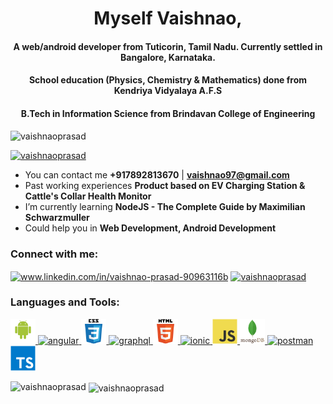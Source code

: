 <h1 align="center"> Myself Vaishnao, </h1>
<h4 align="center"> A web/android developer from Tuticorin, Tamil Nadu. Currently settled in Bangalore, Karnataka. </h4>
<h4 align="center"> School education (Physics, Chemistry  & Mathematics) done from Kendriya Vidyalaya A.F.S </h4>
<h4 align="center"> B.Tech in Information Science from Brindavan College of Engineering </h4>

<p align="left"> <img src="https://komarev.com/ghpvc/?username=vaishnaoprasad&label=Profile%20views&color=0e75b6&style=flat" alt="vaishnaoprasad" /> </p>

<p align="left"> <a href="https://github.com/ryo-ma/github-profile-trophy"><img src="https://github-profile-trophy.vercel.app/?username=vaishnaoprasad" alt="vaishnaoprasad" /></a> </p>

- You can contact me **+917892813670** | **vaishnao97@gmail.com**
- Past working experiences **Product based on EV Charging Station & Cattle's Collar Health Monitor**
- I’m currently learning **NodeJS - The Complete Guide by Maximilian Schwarzmuller**
- Could help you in **Web Development, Android Development**

<h3 align="left">Connect with me:</h3>
<p align="left">
<a href="https://linkedin.com/in/www.linkedin.com/in/vaishnao-prasad-90963116b" target="blank"><img align="center" src="https://raw.githubusercontent.com/rahuldkjain/github-profile-readme-generator/master/src/images/icons/Social/linked-in-alt.svg" alt="www.linkedin.com/in/vaishnao-prasad-90963116b" height="30" width="40" /></a>
<a href="https://www.hackerrank.com/vaishnaoprasad" target="blank"><img align="center" src="https://raw.githubusercontent.com/rahuldkjain/github-profile-readme-generator/master/src/images/icons/Social/hackerrank.svg" alt="vaishnaoprasad" height="30" width="40" /></a>
</p>

<h3 align="left">Languages and Tools:</h3>
<p align="left"> <a href="https://developer.android.com" target="_blank" rel="noreferrer"> <img src="https://raw.githubusercontent.com/devicons/devicon/master/icons/android/android-original-wordmark.svg" alt="android" width="40" height="40"/> </a> <a href="https://angular.io" target="_blank" rel="noreferrer"> <img src="https://angular.io/assets/images/logos/angular/angular.svg" alt="angular" width="40" height="40"/> </a> <a href="https://www.w3schools.com/css/" target="_blank" rel="noreferrer"> <img src="https://raw.githubusercontent.com/devicons/devicon/master/icons/css3/css3-original-wordmark.svg" alt="css3" width="40" height="40"/> </a> <a href="https://graphql.org" target="_blank" rel="noreferrer"> <img src="https://www.vectorlogo.zone/logos/graphql/graphql-icon.svg" alt="graphql" width="40" height="40"/> </a> <a href="https://www.w3.org/html/" target="_blank" rel="noreferrer"> <img src="https://raw.githubusercontent.com/devicons/devicon/master/icons/html5/html5-original-wordmark.svg" alt="html5" width="40" height="40"/> </a> <a href="https://ionicframework.com" target="_blank" rel="noreferrer"> <img src="https://upload.wikimedia.org/wikipedia/commons/d/d1/Ionic_Logo.svg" alt="ionic" width="40" height="40"/> </a> <a href="https://developer.mozilla.org/en-US/docs/Web/JavaScript" target="_blank" rel="noreferrer"> <img src="https://raw.githubusercontent.com/devicons/devicon/master/icons/javascript/javascript-original.svg" alt="javascript" width="40" height="40"/> </a> <a href="https://www.mongodb.com/" target="_blank" rel="noreferrer"> <img src="https://raw.githubusercontent.com/devicons/devicon/master/icons/mongodb/mongodb-original-wordmark.svg" alt="mongodb" width="40" height="40"/> </a> <a href="https://postman.com" target="_blank" rel="noreferrer"> <img src="https://www.vectorlogo.zone/logos/getpostman/getpostman-icon.svg" alt="postman" width="40" height="40"/> </a> <a href="https://www.typescriptlang.org/" target="_blank" rel="noreferrer"> <img src="https://raw.githubusercontent.com/devicons/devicon/master/icons/typescript/typescript-original.svg" alt="typescript" width="40" height="40"/> </a> </p>

<p><img align="left" src="https://github-readme-stats.vercel.app/api/top-langs?username=vaishnaoprasad&show_icons=true&locale=en&layout=compact" alt="vaishnaoprasad" /></p>

<p>&nbsp;<img align="center" src="https://github-readme-stats.vercel.app/api?username=vaishnaoprasad&show_icons=true&locale=en" alt="vaishnaoprasad" /></p>
